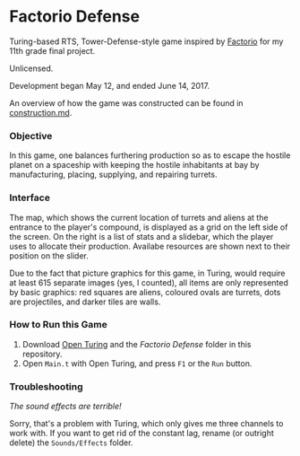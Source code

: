 # Factorio Defense
Turing-based RTS, Tower-Defense-style game inspired by [Factorio](www.factorio.com "Official Factorio Website") for my 11th grade final project.

Unlicensed.

Development began May 12, and ended June 14, 2017.

An overview of how the game was constructed can be found in [construction.md](construction.md).

### Objective
In this game, one balances furthering production so as to escape the hostile planet on a spaceship with keeping the hostile inhabitants at bay by manufacturing, placing, supplying, and repairing turrets.

### Interface
The map, which shows the current location of turrets and aliens at the entrance to the player's compound, is displayed as a grid on the left side of the screen. On the right is a list of stats and a slidebar, which the player uses to allocate their production. Availabe resources are shown next to their position on the slider.

Due to the fact that picture graphics for this game, in Turing, would require at least 615 separate images (yes, I counted), all items are only represented by basic graphics: red squares are aliens, coloured ovals are turrets, dots are projectiles, and darker tiles are walls.

### How to Run this Game
1. Download [Open Turing](tristan.hume.ca/openturing) and the _Factorio Defense_ folder in this repository.
2. Open `Main.t` with Open Turing, and press `F1` or the `Run` button.

### Troubleshooting
_The sound effects are terrible!_ 

Sorry, that's a problem with Turing, which only gives me three channels to work with. If you want to get rid of the constant lag, rename (or outright delete) the `Sounds/Effects` folder.
